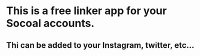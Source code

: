 # This is a free linker app for your Socoal accounts.

## Thi can be added to your Instagram, twitter, etc...